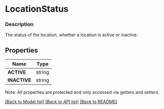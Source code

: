 # LocationStatus

### Description

The status of the location, whether a location is active or inactive.

## Properties
Name | Type
------------ | -------------
**ACTIVE** | string
**INACTIVE** | string

Note: All properties are protected and only accessed via getters and setters.

[[Back to Model list]](../../README.md#documentation-for-models) [[Back to API list]](../../README.md#documentation-for-api-endpoints) [[Back to README]](../../README.md)

